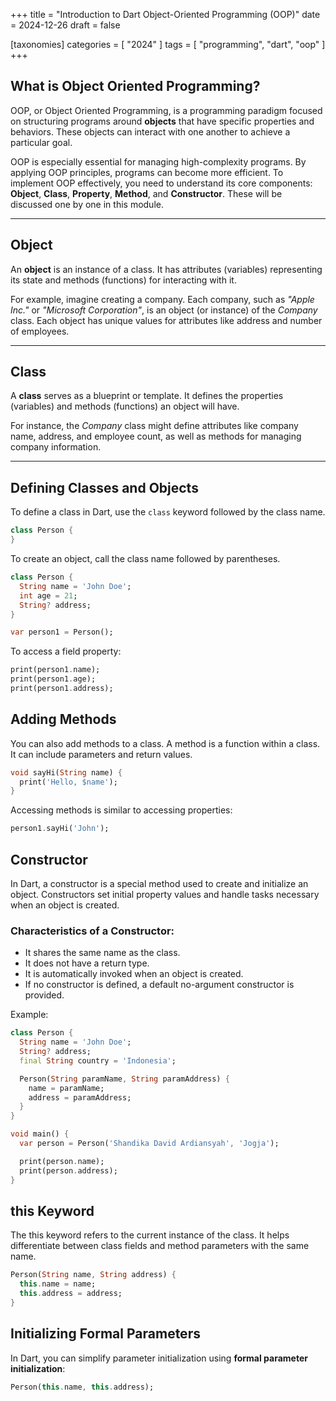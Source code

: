 +++
title = "Introduction to Dart Object-Oriented Programming (OOP)"
date = 2024-12-26
draft = false

[taxonomies]
categories = [ "2024" ]
tags = [ "programming", "dart", "oop" ]
+++

## What is Object Oriented Programming?

OOP, or Object Oriented Programming, is a programming paradigm focused on structuring programs around **objects** that have specific properties and behaviors. These objects can interact with one another to achieve a particular goal.

OOP is especially essential for managing high-complexity programs. By applying OOP principles, programs can become more efficient. To implement OOP effectively, you need to understand its core components: **Object**, **Class**, **Property**, **Method**, and **Constructor**. These will be discussed one by one in this module.

---

## Object

An **object** is an instance of a class. It has attributes (variables) representing its state and methods (functions) for interacting with it.

For example, imagine creating a company. Each company, such as *"Apple Inc."* or *"Microsoft Corporation"*, is an object (or instance) of the *Company* class. Each object has unique values for attributes like address and number of employees.

---

## Class

A **class** serves as a blueprint or template. It defines the properties (variables) and methods (functions) an object will have.

For instance, the *Company* class might define attributes like company name, address, and employee count, as well as methods for managing company information.

---

## Defining Classes and Objects

To define a class in Dart, use the `class` keyword followed by the class name.

```dart
class Person {
}
```

To create an object, call the class name followed by parentheses.
```dart
class Person {
  String name = 'John Doe';
  int age = 21;
  String? address;
}

var person1 = Person();
```

To access a field property:
```dart
print(person1.name);
print(person1.age);
print(person1.address);
```

## Adding Methods

You can also add methods to a class. A method is a function within a class. It can include parameters and return values.
```dart
void sayHi(String name) {
  print('Hello, $name');
}
```

Accessing methods is similar to accessing properties:

```dart
person1.sayHi('John');
```

## Constructor
In Dart, a constructor is a special method used to create and initialize an object. Constructors set initial property values and handle tasks necessary when an object is created.

### Characteristics of a Constructor:
- It shares the same name as the class.
- It does not have a return type.
- It is automatically invoked when an object is created.
- If no constructor is defined, a default no-argument constructor is provided.

Example:
```dart
class Person {
  String name = 'John Doe';
  String? address;
  final String country = 'Indonesia';

  Person(String paramName, String paramAddress) {
    name = paramName;
    address = paramAddress;
  }
}

void main() {
  var person = Person('Shandika David Ardiansyah', 'Jogja');

  print(person.name);
  print(person.address);
}
```
## this Keyword

The this keyword refers to the current instance of the class. It helps differentiate between class fields and method parameters with the same name.

```dart
Person(String name, String address) {
  this.name = name;
  this.address = address;
}
```

## Initializing Formal Parameters

In Dart, you can simplify parameter initialization using **formal parameter initialization**:
```dart
Person(this.name, this.address);
```
